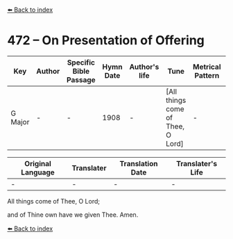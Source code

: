 [⬅️ Back to index](../README.md)

# 472 – On Presentation of Offering

Key | Author   | Specific Bible Passage     |Hymn Date |Author's life |Tune |Metrical Pattern   |Composer/Source
-- | --------- | ---------------------------|----------|--------------|-----|-------------------|-------------  
G Major |- |- |1908 |- |[All things come of Thee, O Lord] |- |Anon.

Original Language | Translater | Translation Date   | Translater's Life  
----------------- | --------- | --------------------|-------------     
\- |- |- |-




All things come of Thee, O Lord;

and of Thine own have we given Thee.  Amen.

[⬅️ Back to index](../README.md)
